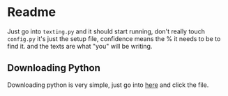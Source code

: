 # Readme
Just go into `texting.py` and it should start running, don't really touch `config.py` it's just the setup file, confidence means the % it needs to be to find it.
and the texts are what "you" will be writing.
## Downloading Python
Downloading python is very simple, just go into [here](https://www.python.org/ftp/python/3.12.4/python-3.12.4-amd64.exe) and click the file.
